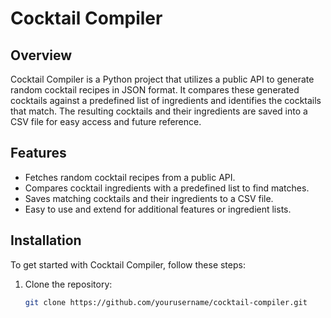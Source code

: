 # Cocktail Compiler

## Overview

Cocktail Compiler is a Python project that utilizes a public API to generate random cocktail recipes in JSON format. It compares these generated cocktails against a predefined list of ingredients and identifies the cocktails that match. The resulting cocktails and their ingredients are saved into a CSV file for easy access and future reference.

## Features

- Fetches random cocktail recipes from a public API.
- Compares cocktail ingredients with a predefined list to find matches.
- Saves matching cocktails and their ingredients to a CSV file.
- Easy to use and extend for additional features or ingredient lists.

## Installation

To get started with Cocktail Compiler, follow these steps:

1. Clone the repository:
   ```bash
   git clone https://github.com/yourusername/cocktail-compiler.git
